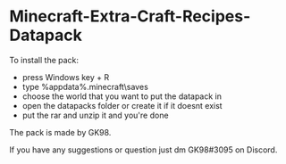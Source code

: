 # Minecraft-Extra-Craft-Recipes-Datapack

To install the pack:
* press Windows key + R
* type %appdata%\.minecraft\saves
* choose the world that you want to put the datapack in
* open the datapacks folder or create it if it doesnt exist
* put the rar and unzip it and you're done

The pack is made by GK98.

If you have any suggestions or question just dm GK98#3095 on Discord.
